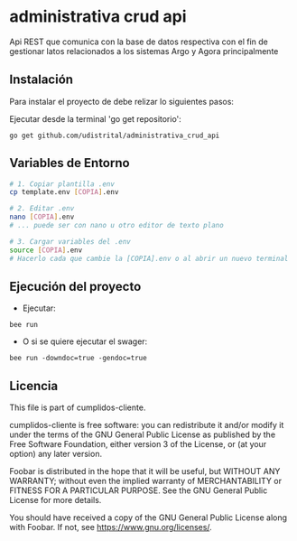 # administrativa crud api

Api REST que comunica con la base de datos respectiva con el fin de gestionar latos relacionados a los sistemas Argo y Agora principalmente

## Instalación

Para instalar el proyecto de debe relizar lo siguientes pasos:

Ejecutar desde la terminal 'go get repositorio':

```shell
go get github.com/udistrital/administrativa_crud_api
```

## Variables de Entorno

```sh
# 1. Copiar plantilla .env
cp template.env [COPIA].env

# 2. Editar .env
nano [COPIA].env
# ... puede ser con nano u otro editor de texto plano

# 3. Cargar variables del .env
source [COPIA].env
# Hacerlo cada que cambie la [COPIA].env o al abrir un nuevo terminal
```

## Ejecución del proyecto

- Ejecutar:

```shell
bee run
```

- O si se quiere ejecutar el swager:

```shell
bee run -downdoc=true -gendoc=true
```

## Licencia

This file is part of cumplidos-cliente.

cumplidos-cliente is free software: you can redistribute it and/or modify it under the terms of the GNU General Public License as published by the Free Software Foundation, either version 3 of the License, or (at your option) any later version.

Foobar is distributed in the hope that it will be useful, but WITHOUT ANY WARRANTY; without even the implied warranty of MERCHANTABILITY or FITNESS FOR A PARTICULAR PURPOSE. See the GNU General Public License for more details.

You should have received a copy of the GNU General Public License along with Foobar. If not, see https://www.gnu.org/licenses/.
